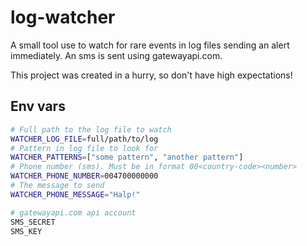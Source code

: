 # log-watcher

A small tool use to watch for rare events in log files
sending an alert immediately. An sms is sent using
gatewayapi.com.

This project was created in a hurry, so don't have high expectations!

## Env vars

```bash
# Full path to the log file to watch
WATCHER_LOG_FILE=full/path/to/log
# Pattern in log file to look for
WATCHER_PATTERNS=["some pattern", "another pattern"]
# Phone number (sms). Must be in format 00<country-code><number>
WATCHER_PHONE_NUMBER=004700000000
# The message to send
WATCHER_PHONE_MESSAGE="Halp!"

# gatewayapi.com api account
SMS_SECRET
SMS_KEY
```
